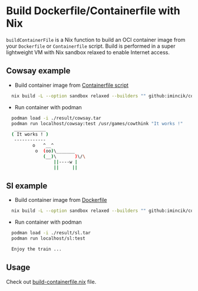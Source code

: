 # Build Dockerfile/Containerfile with Nix

`buildContainerFile` is a Nix function to build an OCI container image from
your `Dockerfile` or `Containerfile` script. Build is performed in a super
lightweight VM with Nix sandbox relaxed to enable Internet access.


## Cowsay example

* Build container image from [Containerfile script](flake.nix)

```bash
  nix build -L --option sandbox relaxed --builders "" github:imincik/containerfile-nix#cowsay-example
```

* Run container with podman

```bash
  podman load -i ./result/cowsay.tar
  podman run localhost/cowsay:test /usr/games/cowthink "It works !"
   ____________
  ( It works ! )
   ------------
          o   ^__^
           o  (oo)\_______
              (__)\       )\/\
                  ||----w |
                  ||     ||
```

## Sl example

* Build container image from [Dockerfile](Dockerfile)

```bash
  nix build -L --option sandbox relaxed --builders "" github:imincik/containerfile-nix#sl-example
```

* Run container with podman

```bash
  podman load -i ./result/sl.tar
  podman run localhost/sl:test

  Enjoy the train ...
```

## Usage

Check out [build-containerfile.nix](build-containerfile.nix) file.
